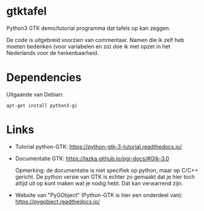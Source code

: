 # gtktafel

Python3 GTK demo/tutorial programma dat tafels op kan zeggen.

De code is uitgebreid voorzien van commentaar. Namen die ik zelf heb moeten
bedenken (voor variabelen en zo) doe ik met opzet in het Nederlands voor de
herkenbaarheid.

# Dependencies

Uitgaande van Debian:

    apt-get install python3-gi

# Links

* Tutorial python-GTK:
  https://python-gtk-3-tutorial.readthedocs.io/

* Documentatie GTK:
  https://lazka.github.io/pgi-docs/#Gtk-3.0

  Opmerking: de documentatie is niet specifiek op python, maar op C/C++
  gericht.  De python versie van GTK is echter zo gemaakt dat je hier toch
  altijd uit op kunt maken wat je nodig hebt. Dat kan verwarrend zijn.

* Website van "PyGObject" (Python-GTK is hier een onderdeel van):
  https://pygobject.readthedocs.io/
